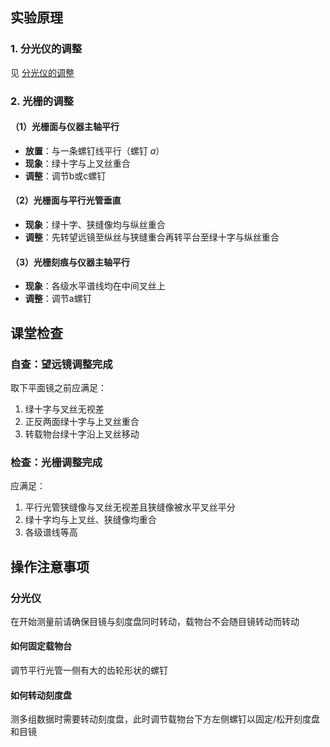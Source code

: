 ## 实验原理

### 1. 分光仪的调整

见 [分光仪的调整](分光仪的调整.textile)

### 2. 光栅的调整

#### （1）光栅面与仪器主轴平行

- **放置**：与一条螺钉线平行（螺钉 $a$）
- **现象**：绿十字与上叉丝重合
- **调整**：调节b或c螺钉

#### （2）光栅面与平行光管垂直

- **现象**：绿十字、狭缝像均与纵丝重合
- **调整**：先转望远镜至纵丝与狭缝重合再转平台至绿十字与纵丝重合

#### （3）光栅刻痕与仪器主轴平行

- **现象**：各级水平谱线均在中间叉丝上
- **调整**：调节a螺钉

## 课堂检查

### 自查：望远镜调整完成

取下平面镜之前应满足：

1. 绿十字与叉丝无视差
2. 正反两面绿十字与上叉丝重合
3. 转载物台绿十字沿上叉丝移动

### 检查：光栅调整完成

应满足：

1. 平行光管狭缝像与叉丝无视差且狭缝像被水平叉丝平分
2. 绿十字均与上叉丝、狭缝像均重合
3. 各级谱线等高

## 操作注意事项

### 分光仪

在开始测量前请确保目镜与刻度盘同时转动，载物台不会随目镜转动而转动

#### 如何固定载物台

调节平行光管一侧有大的齿轮形状的螺钉

#### 如何转动刻度盘

测多组数据时需要转动刻度盘，此时调节载物台下方左侧螺钉以固定/松开刻度盘和目镜
